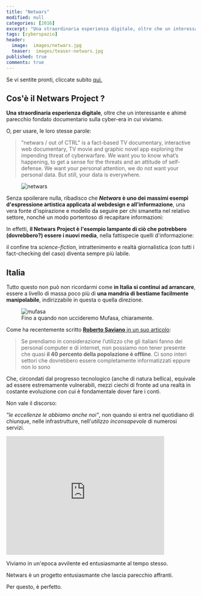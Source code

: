 ```yaml
---
title: "Netwars"
modified: null
categories: [2016]
excerpt: "Una straordinaria esperienza digitale, oltre che un interessante e ahimé parecchio fondato documentario sulla cyber-era in cui viviamo"
tags: [cyberspazio]
header:  
  image:  images/netwars.jpg
  teaser:  images/teaser-netwars.jpg
published: true
comments: true
---
```


Se vi sentite pronti, cliccate subito <a href="http://netwars-project.com/">qui.</a>

## Cos'è il Netwars Project ?

**Una straordinaria esperienza digitale**, oltre che un interessante e ahimé parecchio fondato documentario sulla cyber-era in cui viviamo.

O, per usare, le loro stesse parole:

> "netwars / out of CTRL" is a fact-based TV documentary, interactive web documentary, TV movie and graphic novel app exploring the impending threat of cyberwarfare. We want you to know what’s happening, to get a sense for the threats and an attitude of self-defense. We want your personal attention, we do not want your personal data. But still, your data is everywhere.

<figure>
	<img src="http://netwars-project.com/data/image/home/webdocAnimated_startpage.gif" alt="netwars">
</figure>

Senza spoilerare nulla, ribadisco che **_Netwars_ è uno dei massimi esempi d'espressione artistica applicata al webdesign e all'informazione**, una vera fonte d'ispirazione e modello da seguire per chi smanetta nel relativo settore, nonché un modo portentoso di recapitare informazioni:

In effetti, **il Netwars Project è l'esempio lampante di ciò che potrebbero (dovrebbero?) essere i nuovi media**, nella fattispecie quelli d'informazione:

il confine tra _science-fiction_, intrattenimento e realtà giornalistica (con tutti i fact-checking del caso) diventa sempre più labile. 

## Italia

Tutto questo non può non ricordarmi come **in Italia si continui ad arrancare**, essere a livello di massa poco più di **una mandria di bestiame facilmente manipolabile**, indirizzabile in questa o quella direzione.

<figure>
	<img src="http://orig00.deviantart.net/6407/f/2010/231/3/1/mufasa__s_death_gif_animation_by_supervocaloidfan4eva.gif" alt="mufasa">
	<figcaption>Fino a quando non uccideremo Mufasa, chiaramente.</figcaption>
</figure>

Come ha recentemente scritto [**Roberto Saviano** in un suo articolo](http://espresso.repubblica.it/opinioni/l-antitaliano/2016/01/13/news/se-webmaster-vuol-dire-fannullone-1.246574):

> Se prendiamo in considerazione l’utilizzo che gli italiani fanno dei personal computer e di internet, non possiamo non tener presente che quasi **il 40 percento della popolazione è offline**. Ci sono interi settori che dovrebbero essere completamente informatizzati eppure non lo sono
 
Che, circondati dal progresso tecnologico (anche di natura bellica), equivale ad essere estremamente vulnerabili, mezzi ciechi di fronte ad una realtà in costante evoluzione con cui è fondamentale dover fare i conti. 

Non vale il discorso: 

_"le eccellenze le abbiamo anche noi"_, non quando si entra nel quotidiano di chiunque, nelle infrastrutture, nell'_utilizzo inconsapevole_ di numerosi servizi.

<iframe width="420" height="315" src="https://www.youtube.com/embed/5iZMD_eCpEo" frameborder="0" allowfullscreen></iframe>

Viviamo in un'epoca avvilente ed entusiasmante al tempo stesso.

Netwars è un progetto entusiasmante che lascia parecchio affranti.

Per questo, è perfetto.